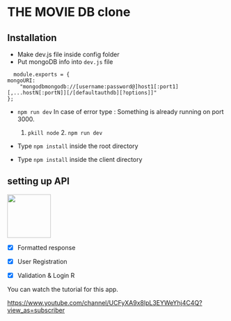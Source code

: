 # THE MOVIE DB clone

## Installation
- Make dev.js file inside config folder
- Put mongoDB info into ``dev.js`` file 
```JS
  module.exports = {
mongoURI:
    "mongodbmongodb://[username:password@]host1[:port1][,...hostN[:portN]][/[defaultauthdb][?options]]"
};
  ```
- `npm run dev` 
 In case of error type : Something is already running on port 3000.
     1. `pkill node` 2. `npm run dev`

- Type `npm install` inside the root directory 
- Type `npm install` inside the client directory

## setting up API

<img src="https://user-images.githubusercontent.com/63557021/107696702-9550a180-6cb2-11eb-830e-b92791948f81.png" width="100" height="100">



- [x] Formatted response
- [x] User Registration
- [x] Validation & Login R





You can watch the tutorial for this app.

https://www.youtube.com/channel/UCFyXA9x8lpL3EYWeYhj4C4Q?view_as=subscriber
